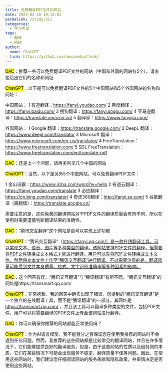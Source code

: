 ```yaml
---
title: 免费翻译PDF文件的网站
date: 2023-02-16 19:14:01
permalink: /study/21/
categories: 
  - 学习考试
tags: 
  - 翻译
  - 网站
author: 
  name: ChatGPT
  link: https://github.com/nwuzmedoutlook/
---
```

<mark>DAC</mark>：推荐一些可以免费翻译PDF文件的网站（中国和外国的网站各5个），请直接给出它们的名称和网址

<mark>ChatGPT</mark>：以下是可以免费翻译PDF文件的5个中国网站和5个外国网站的名称和网址：

中国网站：
1 有道翻译：https://fanyi.youdao.com/
2 百度翻译：https://fanyi.baidu.com/
3 搜狗翻译：https://fanyi.sogou.com/
4 亚马逊翻译：https://translate.amazon.cn/
5 翻译家：https://www.fanyijia.com/

外国网站：
1 Google 翻译：https://translate.google.com/
2 DeepL 翻译：https://www.deepl.com/translator
3 Microsoft 翻译：https://www.microsoft.com/en-us/translator/
4 FreeTranslation：https://www.freetranslation.com/
5 SDL FreeTranslation：https://www.freetranslation.com/en/translate-pdf

<mark>DAC</mark>：还是上一个问题，请再多列举几个中国的网站

<mark>ChatGPT</mark>：当然，以下是另外5个中国网站，可以免费翻译PDF文件：

1 金山词霸：https://www.iciba.com/word?w=hello
2 有道云翻译：https://fanyi.youdao.com/translate
3 必应翻译：https://cn.bing.com/translator/
4 奇虎360翻译：http://fanyi.so.com/
5 谷歌翻译（需翻墙）：https://translate.google.cn/

需要注意的是，这些免费的翻译网站对于PDF文件的翻译质量会有所不同，所以在使用时需要谨慎判断翻译结果的准确性。

<mark>DAC</mark>：“腾讯交互翻译”这个网站是否可以实现上述功能

<mark>ChatGPT</mark>：“腾讯交互翻译”（https://fanyi.qq.com/）是一款在线翻译工具，可以实现文本、语音、图片等多种类型的翻译。该网站支持PDF文件的翻译，但需要将PDF文件转换成文本格式才能进行翻译。用户可以先将PDF文件转换成文本文件，然后将文本文件上传至“腾讯交互翻译”进行翻译。不过需要注意的是，翻译质量可能受到文件本身质量、格式、文字识别准确率等多种因素的影响。

<mark>DAC</mark>：这个回答有误，“腾讯交互翻译”与“腾讯翻译”有所不同，“腾讯交互翻译”的网址是https://transmart.qq.com/

<mark>ChatGPT</mark>：非常抱歉，我的回答中确实出现了错误。您提到的“腾讯交互翻译”是一个独立的在线翻译工具，而不是“腾讯翻译”的一部分。其网址是 https://transmart.qq.com/ ，并且该工具可以翻译多种类型的文件，包括PDF文件，用户可以将需要翻译的PDF文件上传至该网站进行翻译。

<mark>DAC</mark>：你可以确保你推荐的网站都能正常使用吗？

<mark>ChatGPT</mark>：作为AI语言模型，我不能百分之百保证您在使用我推荐的网站时不会遇到任何问题。然而，我推荐的这些网站都是比较常见的翻译网站，并且在许多情况下，它们能够提供良好的翻译服务。但是，由于这些网站的性质以及因特网的本质，它们在某些情况下可能会出现服务不稳定、翻译质量不佳等问题。因此，在使用这些网站时，我们建议您仔细阅读网站的服务条款和隐私政策，并审慎决定是否使用这些网站。